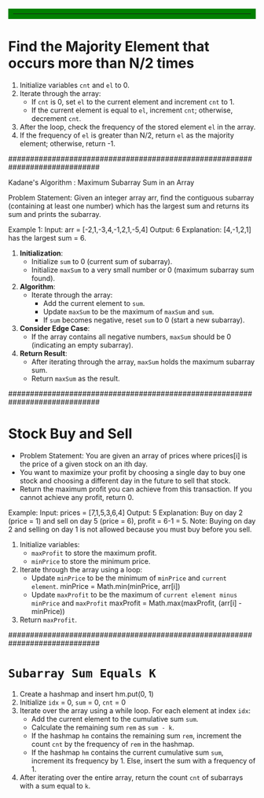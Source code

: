 <hr style="border: 10px solid green;">

# Find the Majority Element that occurs more than N/2 times
1. Initialize variables `cnt` and `el` to 0.
2. Iterate through the array:
   - If `cnt` is 0, set `el` to the current element and increment `cnt` to 1.
   - If the current element is equal to `el`, increment `cnt`; otherwise, decrement `cnt`.
3. After the loop, check the frequency of the stored element `el` in the array.
4. If the frequency of `el` is greater than N/2, return `el` as the majority element; otherwise, return -1.

#############################################################################

Kadane's Algorithm : Maximum Subarray Sum in an Array

Problem Statement: Given an integer array arr, find the contiguous subarray (containing at least one number) which
has the largest sum and returns its sum and prints the subarray.

Example 1:
Input: arr = [-2,1,-3,4,-1,2,1,-5,4] 
Output: 6
Explanation: [4,-1,2,1] has the largest sum = 6. 
 
1. **Initialization**:
   - Initialize `sum` to 0 (current sum of subarray).
   - Initialize `maxSum` to a very small number or 0 (maximum subarray sum found).
2. **Algorithm**:
   - Iterate through the array:
     - Add the current element to `sum`.
     - Update `maxSum` to be the maximum of `maxSum` and `sum`.
     - If `sum` becomes negative, reset `sum` to 0 (start a new subarray).
3. **Consider Edge Case**:
   - If the array contains all negative numbers, `maxSum` should be 0 (indicating an empty subarray).
4. **Return Result**:
   - After iterating through the array, `maxSum` holds the maximum subarray sum.
   - Return `maxSum` as the result.

#############################################################################

# Stock Buy and Sell

- Problem Statement: You are given an array of prices where prices[i] is the price of a given stock on an ith day.
- You want to maximize your profit by choosing a single day to buy one stock and choosing a different day in the future to sell that stock.
- Return the maximum profit you can achieve from this transaction. If you cannot achieve any profit, return 0.

Example:
Input: prices = [7,1,5,3,6,4]
Output: 5
Explanation: Buy on day 2 (price = 1) and sell on day 5 (price = 6), profit = 6-1 = 5.
Note: Buying on day 2 and selling on day 1 is not allowed because you must buy before you sell.

1. Initialize variables:
	- `maxProfit` to store the maximum profit.
	- `minPrice` to store the minimum price.
2. Iterate through the array using a loop:
	- Update `minPrice` to be the minimum of `minPrice` and `current element`.
		minPrice = Math.min(minPrice, arr[i])
	- Update `maxProfit` to be the maximum of `current element minus minPrice` and `maxProfit`
		maxProfit = Math.max(maxProfit, (arr[i] - minPrice))
3. Return `maxProfit`.

#############################################################################
# `Subarray Sum Equals K`

1. Create a hashmap and insert hm.put(0, 1)
2. Initialize `idx` = 0, `sum` = 0, `cnt` = 0
3. Iterate over the array using a while loop. For each element at index `idx`:
   - Add the current element to the cumulative sum `sum`.
   - Calculate the remaining sum `rem` as `sum - k`.
   - If the hashmap `hm` contains the remaining sum `rem`, increment the count `cnt` by the frequency of `rem` in the hashmap.
   - If the hashmap `hm` contains the current cumulative sum `sum`, increment its frequency by 1. Else, insert the sum with a frequency of 1.
4. After iterating over the entire array, return the count `cnt` of subarrays with a sum equal to `k`.
